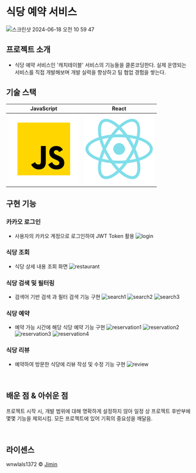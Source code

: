# 식당 예약 서비스
<img width="484" alt="스크린샷 2024-06-18 오전 10 59 47" src="https://github.com/sky-catch/Front/assets/68106646/1421cc32-ddf9-49a2-a3d5-7a5e9b1909b4">

## 프로젝트 소개
- 식당 예약 서비스인 '캐치테이블' 서비스의 기능들을 클론코딩한다. 실제 운영되는 서비스를 직접 개발해보며 개발 실력을 향상하고 팀 협업 경험을 쌓는다.

## 기술 스택

| JavaScript |  React   |  
| :--------: | :------: | 
|   ![js]    | ![react] | 


## 구현 기능

### 카카오 로그인
- 사용자의 카카오 계정으로 로그인하여 JWT Token 활용
![login](https://github.com/sky-catch/Front/assets/68106646/81c7e31c-4861-4ded-b08b-c80aaa6c9dd1)

### 식당 조회
- 식당 상세 내용 조회 화면
![restaurant](https://github.com/sky-catch/Front/assets/68106646/5698d9c4-1bfb-45e9-8cd0-cfc1f9da049f)


### 식당 검색 및 필터링
- 검색어 기반 검색 과 필터 검색 기능 구현
![search1](https://github.com/sky-catch/Front/assets/68106646/c1319fe4-beb1-45e0-91d8-341648491abc)
![search2](https://github.com/sky-catch/Front/assets/68106646/3c0435c6-034c-4fc4-a34c-2cb2acf697a4)
![search3](https://github.com/sky-catch/Front/assets/68106646/6f586e2b-80ee-48c8-81f8-8b1db40cba2e)


### 식당 예약
- 예약 가능 시간에 해당 식당 예약 기능 구현
![reservation1](https://github.com/sky-catch/Front/assets/68106646/922c84bc-aead-4db7-8c40-804a2f794cd7)
![reservation2](https://github.com/sky-catch/Front/assets/68106646/7d149b80-392c-4b49-968c-320e739db28f)
![reservation3](https://github.com/sky-catch/Front/assets/68106646/f04129a9-1905-4f09-acdf-22ba4a365cf9)
![reservation4](https://github.com/sky-catch/Front/assets/68106646/287be1f7-70c9-46f2-a429-617401e4d371)


### 식당 리뷰
- 예약하여 방문한 식당에 리뷰 작성 및 수정 기능 구현
![review](https://github.com/sky-catch/Front/assets/68106646/a075ee90-055f-4b8c-9280-4e6041263f34)

<br>

## 배운 점 & 아쉬운 점

<p align="justify">
프로젝트 시작 시, 개발 범위에 대해 명확하게 설정하지 않아 일정 상 프로젝트 후반부에 몇몇 기능을 제외시킴. 모든 프로젝트에 있어 기획의 중요성을 깨달음.
</p>

<br>

## 라이센스
wnwlals1372 &copy; [Jimin](mailto:wnwlals1372@gmail.com)

<!-- Stack Icon Refernces -->
[js]: /images/stack/javascript.svg
[react]: /images/stack/react.svg
